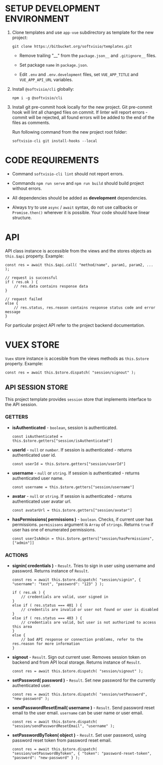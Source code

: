 # SETUP DEVELOPMENT ENVIRONMENT

1. Clone templates and use `app-vue` subdirectory as template for the new project:

    ```
    git clone https://bitbucket.org/softvisio/templates.git
    ```

    - Remove trailing "\_\_" from the `package.json__` and `.gitignore__` files.

    - Set package `name` in `package.json`.

    - Edit `.env` and `.env.development` files, set `VUE_APP_TITLE` and `VUE_APP_API_URL` variables.

2. Install `@softvisio/cli` globally:

    ```
    npm i -g @softvisio/cli
    ```

3. Install git pre-commit hook locally for the new project. Git pre-commit hook will lint all changed files on commit. If linter will report errors - commit will be rejected, all found errors will be added to the end of the files as comments.

    Run following command from the new project root folder:

    ```
    softvisio-cli git install-hooks --local
    ```

# CODE REQUIREMENTS

-   Command `softvisio-cli lint` should not report errors.

-   Commands `npm run serve` and `npm run build` should build project without errors.

-   All dependencies should be added as **development** dependencies.

-   Always try to use `async` / `await` syntax, do not use callbacks or `Promise.then()` wherever it is possible. Your code should have linear structure.

# API

API class instance is accessible from the views and the stores objects as `this.$api` property. Example:

```
const res = await this.$api.call( "method/name", param1, param2, ... );

// request is successful
if ( res.ok ) {
    // res.data contains response data
}

// request failed
else {
    // res.status, res.reason contains response status code and error message
}
```

For particular project API refer to the project backend documentation.

# VUEX STORE

`Vuex` store instance is accesible from the views methods as `this.$store` property. Example:

```
const res = await this.$store.dispatch( "session/signout" );
```

## API SESSION STORE

This project template provides `session` store that implements interface to the API session.

### GETTERS

-   **isAuthenticated** - `boolean`, session is authenticated.

    ```
    const isAuthenticated = this.$store.getters["session/isAuthenticated"]
    ```

-   **userId** - `null` or `number`. If session is authenticated - returns authenticated user id.

    ```
    const userId = this.$store.getters["session/userId"]
    ```

-   **username** - `null` or `string`. If session is authenticated - returns authenticated user name.

    ```
    const username = this.$store.getters["session/username"]
    ```

-   **avatar** - `null` or `string`. If session is authenticated - returns authenticated user avatar url.

    ```
    const avatarUrl = this.$store.getters["session/avatar"]
    ```

-   **hasPermissions( permissions )** - `boolean`. Checks, if current user has permissions. `permisisons` argument is `Array` of `strings`. Returns `true` if user has one of enumerated permissions.

    ```
    const userIsAdmin = this.$store.getters["session/hasPermissions", ["admin"]]
    ```

### ACTIONS

-   **signin( credentials )** - `Result`. Tries to sign in user using username and password. Returns instance of `Result`.

    ```
    const res = await this.$store.dispatch( "session/signin", { "username": "test", "password": "123" } );

    if ( res.ok ) {
        // credentials are valid, user signed in
    }
    else if ( res.status === 401 ) {
        // credentils are invalid or user not found or user is disabled
    }
    else if ( res.status === 403 ) {
        // credentials are valid, but user is not authorized to access this area
    }
    else {
        // bad API response or connection problems, refer to the res.reason for more information
    }
    ```

-   **signout** - `Result`. Sign out current user. Removes session token on backend and from API local storage. Returns instance of `Result`.

    ```
    const res = await this.$store.dispatch( "session/signout" );
    ```

-   **setPassword( password )** - `Result`. Set new password for the currently authenticated user.

    ```
    const res = await this.$store.dispatch( "session/setPassword", "new-password" );
    ```

-   **sendPasswordResetEmail( username )** - `Result`. Send password reset email to the user email. `username` can be user name or user email.

    ```
    const res = await this.$store.dispatch( "session/sendPasswordResetEmail", "username" );
    ```

-   **setPasswordByToken( object )** - `Result`. Set user password, using password reset token from password reset email.

    ```
    const res = await this.$store.dispatch( "session/setPasswordByToken", { "token": "password-reset-token", "password": "new-password" } );
    ```

